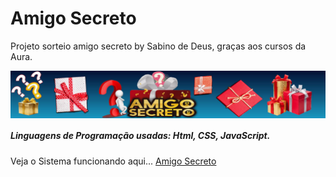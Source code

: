 # Amigo Secreto
Projeto sorteio amigo secreto by Sabino de Deus, graças aos cursos da Aura.

  <img align="center" alt="Projeto Amigo Secreto" height="alto" width="alto" src="https://github.com/SabinodeDeus/Amigo-Secreto/blob/main/assets/banner_amigo_secreto.jpg">
  
  ##### Linguagens de Programação usadas: Html, CSS, JavaScript.

 Veja o Sistema funcionando aqui... <a href="https://amigo-secreto-one-virid.vercel.app"> Amigo Secreto</a>
